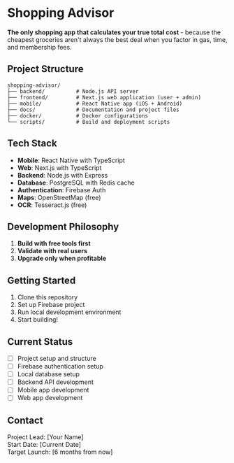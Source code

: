 # Shopping Advisor

**The only shopping app that calculates your true total cost** - because the cheapest groceries aren't always the best deal when you factor in gas, time, and membership fees.

## Project Structure

```
shopping-advisor/
├── backend/          # Node.js API server
├── frontend/         # Next.js web application (user + admin)
├── mobile/           # React Native app (iOS + Android)
├── docs/             # Documentation and project files
├── docker/           # Docker configurations
└── scripts/          # Build and deployment scripts
```

## Tech Stack

- **Mobile**: React Native with TypeScript
- **Web**: Next.js with TypeScript
- **Backend**: Node.js with Express
- **Database**: PostgreSQL with Redis cache
- **Authentication**: Firebase Auth
- **Maps**: OpenStreetMap (free)
- **OCR**: Tesseract.js (free)

## Development Philosophy

1. **Build with free tools first**
2. **Validate with real users**
3. **Upgrade only when profitable**

## Getting Started

1. Clone this repository
2. Set up Firebase project
3. Run local development environment
4. Start building!

## Current Status

- [ ] Project setup and structure
- [ ] Firebase authentication setup
- [ ] Local database setup
- [ ] Backend API development
- [ ] Mobile app development
- [ ] Web app development

## Contact

Project Lead: [Your Name]  
Start Date: [Current Date]  
Target Launch: [6 months from now] 
